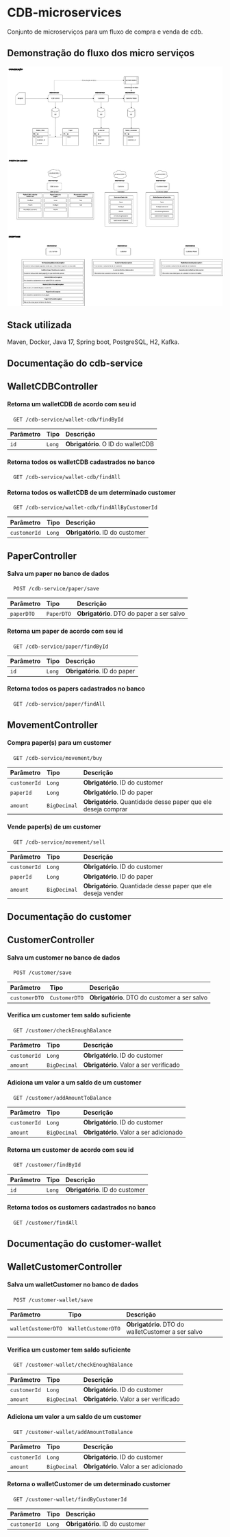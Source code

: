 
# CDB-microservices

Conjunto de microserviços para um fluxo de compra e venda de cdb.


## Demonstração do fluxo dos micro serviços

![Fluxo dos micro serviços](cdb-microservices.drawio.png)


## Stack utilizada

Maven, Docker, Java 17, Spring boot, PostgreSQL, H2, Kafka.


## Documentação do cdb-service

## WalletCDBController

#### Retorna um walletCDB de acordo com seu id

```http
  GET /cdb-service/wallet-cdb/findById
```

| Parâmetro   | Tipo       | Descrição                                   |
| :---------- | :--------- | :------------------------------------------ |
| `id`      | `Long` | **Obrigatório**. O ID do walletCDB |


#### Retorna todos os walletCDB cadastrados no banco

```http
  GET /cdb-service/wallet-cdb/findAll
```

#### Retorna todos os walletCDB de um determinado customer

```http
  GET /cdb-service/wallet-cdb/findAllByCustomerId
```

| Parâmetro   | Tipo       | Descrição                                   |
| :---------- | :--------- | :------------------------------------------ |
| `customerId`      | `Long` | **Obrigatório**. ID do customer |

## PaperController

#### Salva um paper no banco de dados

```http
  POST /cdb-service/paper/save
```

| Parâmetro   | Tipo       | Descrição                                   |
| :---------- | :--------- | :------------------------------------------ |
| `paperDTO`      | `PaperDTO` | **Obrigatório**. DTO do paper a ser salvo |

#### Retorna um paper de acordo com seu id

```http
  GET /cdb-service/paper/findById
```

| Parâmetro   | Tipo       | Descrição                                   |
| :---------- | :--------- | :------------------------------------------ |
| `id`      | `Long` | **Obrigatório**. ID do paper |


#### Retorna todos os papers cadastrados no banco

```http
  GET /cdb-service/paper/findAll
```

## MovementController


#### Compra paper(s) para um customer

```http
  GET /cdb-service/movement/buy
```

| Parâmetro   | Tipo       | Descrição                                   |
| :---------- | :--------- | :------------------------------------------ |
| `customerId`      | `Long` | **Obrigatório**. ID do customer |
| `paperId`      | `Long` | **Obrigatório**. ID do paper |
| `amount`      | `BigDecimal` | **Obrigatório**. Quantidade desse paper que ele deseja comprar |

#### Vende paper(s) de um customer

```http
  GET /cdb-service/movement/sell
```

| Parâmetro   | Tipo       | Descrição                                   |
| :---------- | :--------- | :------------------------------------------ |
| `customerId`      | `Long` | **Obrigatório**. ID do customer |
| `paperId`      | `Long` | **Obrigatório**. ID do paper |
| `amount`      | `BigDecimal` | **Obrigatório**. Quantidade desse paper que ele deseja vender |

## Documentação do customer

## CustomerController

#### Salva um customer no banco de dados

```http
  POST /customer/save
```

| Parâmetro   | Tipo       | Descrição                                   |
| :---------- | :--------- | :------------------------------------------ |
| `customerDTO`      | `CustomerDTO` | **Obrigatório**. DTO do customer a ser salvo |

#### Verifica um customer tem saldo suficiente

```http
  GET /customer/checkEnoughBalance
```

| Parâmetro   | Tipo       | Descrição                                   |
| :---------- | :--------- | :------------------------------------------ |
| `customerId`      | `Long` | **Obrigatório**. ID do customer |
| `amount`      | `BigDecimal` | **Obrigatório**. Valor a ser verificado |

#### Adiciona um valor a um saldo de um customer

```http
  GET /customer/addAmountToBalance
```

| Parâmetro   | Tipo       | Descrição                                   |
| :---------- | :--------- | :------------------------------------------ |
| `customerId`      | `Long` | **Obrigatório**. ID do customer |
| `amount`      | `BigDecimal` | **Obrigatório**. Valor a ser adicionado |

#### Retorna um customer de acordo com seu id

```http
  GET /customer/findById
```

| Parâmetro   | Tipo       | Descrição                                   |
| :---------- | :--------- | :------------------------------------------ |
| `id`      | `Long` | **Obrigatório**. ID do customer |

#### Retorna todos os customers cadastrados no banco

```http
  GET /customer/findAll
```

## Documentação do customer-wallet

## WalletCustomerController

#### Salva um walletCustomer no banco de dados

```http
  POST /customer-wallet/save
```

| Parâmetro   | Tipo       | Descrição                                   |
| :---------- | :--------- | :------------------------------------------ |
| `walletCustomerDTO`      | `WalletCustomerDTO` | **Obrigatório**. DTO do walletCustomer a ser salvo |

#### Verifica um customer tem saldo suficiente

```http
  GET /customer-wallet/checkEnoughBalance
```

| Parâmetro   | Tipo       | Descrição                                   |
| :---------- | :--------- | :------------------------------------------ |
| `customerId`      | `Long` | **Obrigatório**. ID do customer |
| `amount`      | `BigDecimal` | **Obrigatório**. Valor a ser verificado |

#### Adiciona um valor a um saldo de um customer

```http
  GET /customer-wallet/addAmountToBalance
```

| Parâmetro   | Tipo       | Descrição                                   |
| :---------- | :--------- | :------------------------------------------ |
| `customerId`      | `Long` | **Obrigatório**. ID do customer |
| `amount`      | `BigDecimal` | **Obrigatório**. Valor a ser adicionado |

#### Retorna o walletCustomer de um determinado customer

```http
  GET /customer-wallet/findByCustomerId
```

| Parâmetro   | Tipo       | Descrição                                   |
| :---------- | :--------- | :------------------------------------------ |
| `customerId`      | `Long` | **Obrigatório**. ID do customer |